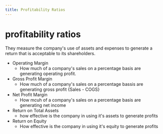 ```yaml
---
title: Profitability Ratios
---
```


# profitability ratios

They measure the company's use of assets and expenses to generate a return that is acceptable to its shareholders.

- Operating Margin
  - How much of a company's sales on a percentage basis are generating operating profit.
- Gross Profit Margin
  - How much of a company's sales on a percentage bassis are generating gross profit {Sales - COGS}
- Net Profit Margin
  - How mcuh of a company's sales on a percentage basis are generating net income
- Return on Total Assets
  - how effective is the company in using it's assets to generate profits
- Return on Equity
  - How effective is the company in using it's equity to generate profits


